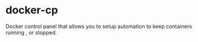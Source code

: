 # docker-cp
Docker control panel that allows you to setup automation to keep containers running , or stopped.
